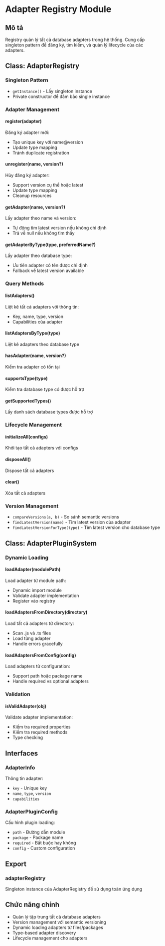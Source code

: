 # Adapter Registry Module

## Mô tả
Registry quản lý tất cả database adapters trong hệ thống. Cung cấp singleton pattern để đăng ký, tìm kiếm, và quản lý lifecycle của các adapters.

## Class: AdapterRegistry

### Singleton Pattern
- `getInstance()` - Lấy singleton instance
- Private constructor để đảm bảo single instance

### Adapter Management

#### register(adapter)
Đăng ký adapter mới:
- Tạo unique key với name@version
- Update type mapping
- Tránh duplicate registration

#### unregister(name, version?)
Hủy đăng ký adapter:
- Support version cụ thể hoặc latest
- Update type mapping
- Cleanup resources

#### getAdapter(name, version?)
Lấy adapter theo name và version:
- Tự động tìm latest version nếu không chỉ định
- Trả về null nếu không tìm thấy

#### getAdapterByType(type, preferredName?)
Lấy adapter theo database type:
- Ưu tiên adapter có tên được chỉ định
- Fallback về latest version available

### Query Methods

#### listAdapters()
Liệt kê tất cả adapters với thông tin:
- Key, name, type, version
- Capabilities của adapter

#### listAdaptersByType(type)
Liệt kê adapters theo database type

#### hasAdapter(name, version?)
Kiểm tra adapter có tồn tại

#### supportsType(type)
Kiểm tra database type có được hỗ trợ

#### getSupportedTypes()
Lấy danh sách database types được hỗ trợ

### Lifecycle Management

#### initializeAll(configs)
Khởi tạo tất cả adapters với configs

#### disposeAll()
Dispose tất cả adapters

#### clear()
Xóa tất cả adapters

### Version Management
- `compareVersions(a, b)` - So sánh semantic versions
- `findLatestVersion(name)` - Tìm latest version của adapter
- `findLatestVersionForType(type)` - Tìm latest version cho database type

## Class: AdapterPluginSystem

### Dynamic Loading

#### loadAdapter(modulePath)
Load adapter từ module path:
- Dynamic import module
- Validate adapter implementation
- Register vào registry

#### loadAdaptersFromDirectory(directory)
Load tất cả adapters từ directory:
- Scan .js và .ts files
- Load từng adapter
- Handle errors gracefully

#### loadAdaptersFromConfig(config)
Load adapters từ configuration:
- Support path hoặc package name
- Handle required vs optional adapters

### Validation

#### isValidAdapter(obj)
Validate adapter implementation:
- Kiểm tra required properties
- Kiểm tra required methods
- Type checking

## Interfaces

### AdapterInfo
Thông tin adapter:
- `key` - Unique key
- `name`, `type`, `version`
- `capabilities`

### AdapterPluginConfig
Cấu hình plugin loading:
- `path` - Đường dẫn module
- `package` - Package name
- `required` - Bắt buộc hay không
- `config` - Custom configuration

## Export

### adapterRegistry
Singleton instance của AdapterRegistry để sử dụng toàn ứng dụng

## Chức năng chính
- Quản lý tập trung tất cả database adapters
- Version management với semantic versioning
- Dynamic loading adapters từ files/packages
- Type-based adapter discovery
- Lifecycle management cho adapters
